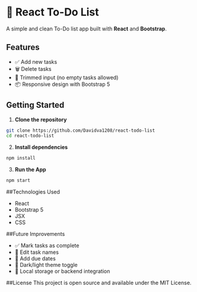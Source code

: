 # 📝 React To-Do List

A simple and clean To-Do list app built with **React** and **Bootstrap**.

## Features

- ✅ Add new tasks
- 🗑️ Delete tasks
- 🎯 Trimmed input (no empty tasks allowed)
- 📦 Responsive design with Bootstrap 5

## Getting Started

1. **Clone the repository**

```bash
git clone https://github.com/Davidva1208/react-todo-list
cd react-todo-list
```

2. **Install dependencies**

```bash
npm install
```

3. **Run the App**

```bash
npm start
```

##Technologies Used

- React
- Bootstrap 5
- JSX
- CSS

##Future Improvements

- ✅ Mark tasks as complete
- 🔄 Edit task names
- 📆 Add due dates
- 🌙 Dark/light theme toggle
- 📁 Local storage or backend integration

##License
   This project is open source and available under the MIT License.
